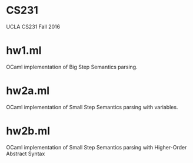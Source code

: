 # CS231
UCLA CS231 Fall 2016


# hw1.ml
OCaml implementation of Big Step Semantics parsing.

# hw2a.ml
OCaml implementation of Small Step Semantics parsing with variables.

# hw2b.ml
OCaml implementation of Small Step Semantics parsing with Higher-Order Abstract Syntax
